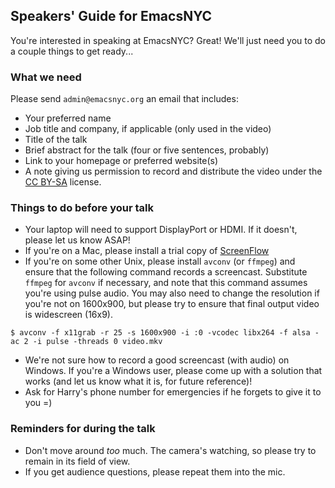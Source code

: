 Speakers' Guide for EmacsNYC
----------------------------

You're interested in speaking at EmacsNYC? Great! We'll just need you
to do a couple things to get ready...

### What we need

Please send `admin@emacsnyc.org` an email that includes:

- Your preferred name
- Job title and company, if applicable (only used in the video)
- Title of the talk
- Brief abstract for the talk (four or five sentences, probably)
- Link to your homepage or preferred website(s)
- A note giving us permission to record and distribute the video under
  the [CC BY-SA](http://creativecommons.org/licenses/by-sa/4.0/)
  license.

### Things to do before your talk

- Your laptop will need to support DisplayPort or HDMI. If it doesn't,
  please let us know ASAP!
- If you're on a Mac, please install a trial copy of
 [ScreenFlow](http://www.telestream.net/screenflow/overview.htm)
- If you're on some other Unix, please install `avconv` (or `ffmpeg`)
  and ensure that the following command records a
  screencast. Substitute `ffmpeg` for `avconv` if necessary, and note
  that this command assumes you're using pulse audio. You may also
  need to change the resolution if you're not on 1600x900, but please
  try to ensure that final output video is widescreen (16x9).

```shell
$ avconv -f x11grab -r 25 -s 1600x900 -i :0 -vcodec libx264 -f alsa -ac 2 -i pulse -threads 0 video.mkv
```

- We're not sure how to record a good screencast (with audio) on
  Windows. If you're a Windows user, please come up with a solution
  that works (and let us know what it is, for future reference)!
- Ask for Harry's phone number for emergencies if he forgets to give
  it to you =)

### Reminders for during the talk

- Don't move around *too* much. The camera's watching, so please try
  to remain in its field of view.
- If you get audience questions, please repeat them into the mic.
